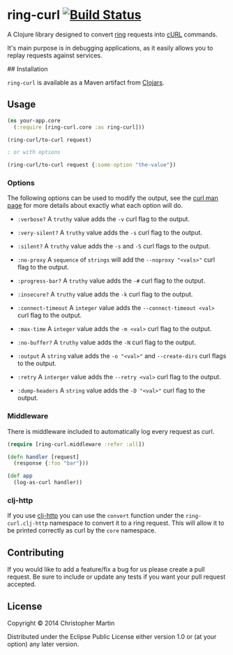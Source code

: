 # ring-curl [![Build Status](https://snap-ci.com/GentlemanHal/ring-curl/branch/master/build_image)](https://snap-ci.com/GentlemanHal/ring-curl/branch/master)

A Clojure library designed to convert [ring](https://github.com/ring-clojure/ring/wiki/Concepts) requests into [cURL](http://curl.haxx.se/docs/manpage.html) commands.

It's main purpose is in debugging applications, as it easily allows you to replay requests against services.

## Installation

`ring-curl` is available as a Maven artifact from [Clojars](http://clojars.org/ring-curl).

## Usage

```clojure
(ns your-app.core
  (:require [ring-curl.core :as ring-curl]))

(ring-curl/to-curl request)

; or with options

(ring-curl/to-curl request {:some-option "the-value"})
```

### Options

The following options can be used to modify the output, see the [curl man page](http://curl.haxx.se/docs/manpage.html) for more details about exactly what each option will do.

- `:verbose?`
  A `truthy` value adds the `-v` curl flag to the output.

- `:very-silent?`
  A `truthy` value adds the `-s` curl flag to the output.

- `:silent?`
  A `truthy` value adds the `-s` and `-S` curl flags to the output.

- `:no-proxy`
  A `sequence` of `strings` will add the `--noproxy "<vals>"` curl flag to the output.  

- `:progress-bar?`
  A `truthy` value adds the `-#` curl flag to the output.

- `:insecure?`
  A `truthy` value adds the `-k` curl flag to the output.

- `:connect-timeout`
  A `integer` value adds the `--connect-timeout <val>` curl flag to the output.

- `:max-time`
  A `integer` value adds the `-m <val>` curl flag to the output.

- `:no-buffer?`
  A `truthy` value adds the `-N` curl flag to the output.

- `:output`
  A `string` value adds the `-o "<val>"` and `--create-dirs` curl flags to the output.

- `:retry`
  A `interger` value adds the `--retry <val>` curl flag to the output.

- `:dump-headers`
  A `string` value adds the `-D "<val>"` curl flag to the output.

### Middleware

There is middleware included to automatically log every request as curl.

```clojure
(require [ring-curl.middleware :refer :all])

(defn handler [request]
  (response {:foo "bar"}))

(def app
  (log-as-curl handler))
```

### clj-http

If you use [clj-http](https://github.com/dakrone/clj-http) you can use the `convert` function under the `ring-curl.clj-http` namespace to convert it to a ring request. This will allow it to be printed correctly as curl by the `core` namespace.

## Contributing

If you would like to add a feature/fix a bug for us please create a pull request. Be sure to include or update any tests
if you want your pull request accepted.

## License

Copyright © 2014 Christopher Martin

Distributed under the Eclipse Public License either version 1.0 or (at
your option) any later version.
